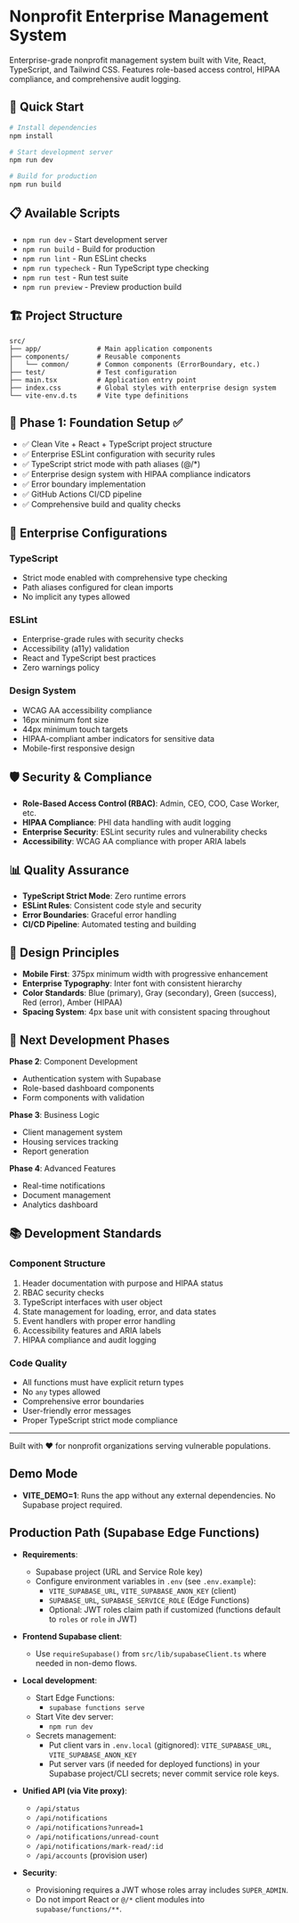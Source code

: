# Nonprofit Enterprise Management System

Enterprise-grade nonprofit management system built with Vite, React, TypeScript, and Tailwind CSS. Features role-based access control, HIPAA compliance, and comprehensive audit logging.

## 🚀 Quick Start

```bash
# Install dependencies
npm install

# Start development server
npm run dev

# Build for production
npm run build
```

## 📋 Available Scripts

- `npm run dev` - Start development server
- `npm run build` - Build for production
- `npm run lint` - Run ESLint checks
- `npm run typecheck` - Run TypeScript type checking
- `npm run test` - Run test suite
- `npm run preview` - Preview production build

## 🏗️ Project Structure

```
src/
├── app/              # Main application components
├── components/       # Reusable components
│   └── common/       # Common components (ErrorBoundary, etc.)
├── test/             # Test configuration
├── main.tsx          # Application entry point
├── index.css         # Global styles with enterprise design system
└── vite-env.d.ts     # Vite type definitions
```

## 🎯 Phase 1: Foundation Setup ✅

- ✅ Clean Vite + React + TypeScript project structure
- ✅ Enterprise ESLint configuration with security rules
- ✅ TypeScript strict mode with path aliases (@/*)
- ✅ Enterprise design system with HIPAA compliance indicators
- ✅ Error boundary implementation
- ✅ GitHub Actions CI/CD pipeline
- ✅ Comprehensive build and quality checks

## 🔧 Enterprise Configurations

### TypeScript
- Strict mode enabled with comprehensive type checking
- Path aliases configured for clean imports
- No implicit any types allowed

### ESLint
- Enterprise-grade rules with security checks
- Accessibility (a11y) validation
- React and TypeScript best practices
- Zero warnings policy

### Design System
- WCAG AA accessibility compliance
- 16px minimum font size
- 44px minimum touch targets
- HIPAA-compliant amber indicators for sensitive data
- Mobile-first responsive design

## 🛡️ Security & Compliance

- **Role-Based Access Control (RBAC)**: Admin, CEO, COO, Case Worker, etc.
- **HIPAA Compliance**: PHI data handling with audit logging
- **Enterprise Security**: ESLint security rules and vulnerability checks
- **Accessibility**: WCAG AA compliance with proper ARIA labels

## 📊 Quality Assurance

- **TypeScript Strict Mode**: Zero runtime errors
- **ESLint Rules**: Consistent code style and security
- **Error Boundaries**: Graceful error handling
- **CI/CD Pipeline**: Automated testing and building

## 🎨 Design Principles

- **Mobile First**: 375px minimum width with progressive enhancement
- **Enterprise Typography**: Inter font with consistent hierarchy
- **Color Standards**: Blue (primary), Gray (secondary), Green (success), Red (error), Amber (HIPAA)
- **Spacing System**: 4px base unit with consistent spacing throughout

## 🚀 Next Development Phases

**Phase 2**: Component Development
- Authentication system with Supabase
- Role-based dashboard components
- Form components with validation

**Phase 3**: Business Logic
- Client management system
- Housing services tracking
- Report generation

**Phase 4**: Advanced Features
- Real-time notifications
- Document management
- Analytics dashboard

## 📚 Development Standards

### Component Structure
1. Header documentation with purpose and HIPAA status
2. RBAC security checks
3. TypeScript interfaces with user object
4. State management for loading, error, and data states
5. Event handlers with proper error handling
6. Accessibility features and ARIA labels
7. HIPAA compliance and audit logging

### Code Quality
- All functions must have explicit return types
- No `any` types allowed
- Comprehensive error boundaries
- User-friendly error messages
- Proper TypeScript strict mode compliance

---

Built with ❤️ for nonprofit organizations serving vulnerable populations.

## Demo Mode

- **VITE_DEMO=1**: Runs the app without any external dependencies. No Supabase project required.

## Production Path (Supabase Edge Functions)

- **Requirements**:
  - Supabase project (URL and Service Role key)
  - Configure environment variables in `.env` (see `.env.example`):
    - `VITE_SUPABASE_URL`, `VITE_SUPABASE_ANON_KEY` (client)
    - `SUPABASE_URL`, `SUPABASE_SERVICE_ROLE` (Edge Functions)
    - Optional: JWT roles claim path if customized (functions default to `roles` or `role` in JWT)

- **Frontend Supabase client**:
  - Use `requireSupabase()` from `src/lib/supabaseClient.ts` where needed in non-demo flows.

- **Local development**:
  - Start Edge Functions:
    - `supabase functions serve`
  - Start Vite dev server:
    - `npm run dev`
  - Secrets management:
    - Put client vars in `.env.local` (gitignored): `VITE_SUPABASE_URL`, `VITE_SUPABASE_ANON_KEY`
    - Put server vars (if needed for deployed functions) in your Supabase project/CLI secrets; never commit service role keys.

- **Unified API (via Vite proxy)**:
  - `/api/status`
  - `/api/notifications`
  - `/api/notifications?unread=1`
  - `/api/notifications/unread-count`
  - `/api/notifications/mark-read/:id`
  - `/api/accounts` (provision user)

- **Security**:
  - Provisioning requires a JWT whose roles array includes `SUPER_ADMIN`.
  - Do not import React or `@/*` client modules into `supabase/functions/**`.